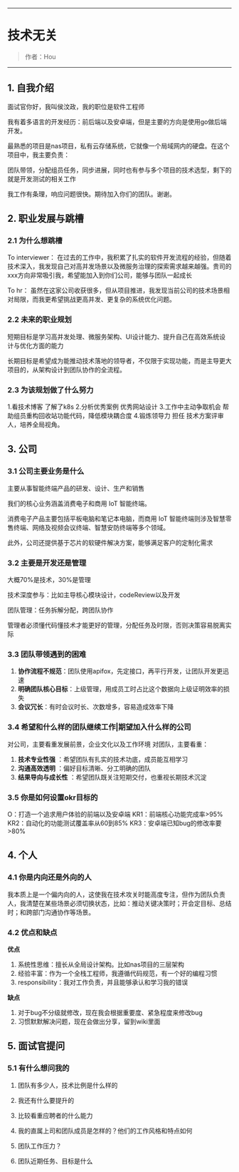 ------

# 技术无关

> 作者：Hou
------


## 1. 自我介绍

面试官你好，我叫侯汶政，我的职位是软件工程师

我有着多语言的开发经历：前后端以及安卓端，但是主要的方向是使用go做后端开发。

最熟悉的项目是nas项目，私有云存储系统，它就像一个局域网内的硬盘。在这个项目中，我主要负责：

团队带领，分配组员任务，同步进展，同时也有参与多个项目的技术选型，剩下的就是开发测试的相关工作

我工作有条理，响应问题很快。期待加入你们的团队。谢谢。

## 2. 职业发展与跳槽

### 2.1 为什么想跳槽

To interviewer：
在过去的工作中，我积累了扎实的软件开发流程的经验，但随着技术深入，我发现自己对高并发场景以及微服务治理的探索需求越来越强。贵司的xxx方向非常吸引我，希望能加入到你们公司，能够与团队一起成长

To hr：
虽然在这家公司收获很多，但从项目推进，我发现当前公司的技术场景相对局限，而我更希望挑战更高并发、更复杂的系统优化问题。

### 2.2 未来的职业规划

短期目标是学习高并发处理、微服务架构、UI设计能力、提升自己在高效系统设计与优化方面的能力

长期目标是希望成为能推动技术落地的领导者，不仅限于实现功能，而是主导更大项目的，从架构设计到团队协作的全流程。

### 2.3 为该规划做了什么努力

1.看技术博客
  了解了k8s
2.分析优秀案例
  优秀网站设计
3.工作中主动争取机会
  帮助组员重构回收站功能代码，降低模块耦合度
4.锻炼领导力
  担任 技术方案评审人，培养全局视角。

## 3. 公司

### 3.1 公司主要业务是什么

主要从事智能终端产品的研发、设计、生产和销售

我们的核心业务涵盖消费电子和商用 IoT 智能终端。

消费电子产品主要包括平板电脑和笔记本电脑，而商用 IoT 智能终端则涉及智慧零售终端、网络及视频会议终端、智慧安防终端等多个领域。

此外，公司还提供基于芯片的软硬件解决方案，能够满足客户的定制化需求

### 3.2 主要是开发还是管理

大概70%是技术，30%是管理

技术深度参与：比如主导核心模块设计，codeReview以及开发

团队管理：任务拆解分配，跨团队协作

管理者必须懂代码懂技术才能更好的管理，分配任务及时限，否则决策容易脱离实际

### 3.3 团队带领遇到的困难

1. **协作流程不规范**：团队使用apifox，先定接口，再平行开发，让团队开发更迅速
2. **明确团队核心目标**：上级管理，用成员工时占比这个数据向上级证明效率的损失
3. **会议冗长**：有时会议时长、次数增多，容易造成效率下降

### 3.4 希望和什么样的团队继续工作|期望加入什么样的公司

对公司，主要看重发展前景，企业文化以及工作环境
对团队，主要看重：
1. **技术专业性强** ：希望团队有扎实的技术功底，成员能互相学习
2. **沟通高效透明** ：偏好目标清晰、分工明确的团队
3. **结果导向与成长性** ：希望团队既关注短期交付，也重视长期技术沉淀

### 3.5 你是如何设置okr目标的

O：打造一个追求用户体验的前端以及安卓端
KR1：前端核心功能完成率>95%
KR2：自动化的功能测试覆盖率从60到85%
KR3：安卓端已知bug的修改率要>80%

## 4. 个人

### 4.1 你是内向还是外向的人

我本质上是一个偏内向的人，这使我在技术攻关时能高度专注，但作为团队负责人，我清楚在某些场景必须切换状态，比如：推动关键决策时；开会定目标、总结时；和跨部门沟通协作等场景。

### 4.2 优点和缺点

**优点**  
1. 系统性思维：擅长从全局设计架构。比如nas项目的三层架构
2. 经验丰富：作为一个全栈工程师，我遵循代码规范，有一个好的编程习惯
3. responsibility：我对工作负责，并且能够承认和学习我的错误

**缺点**  
1. 对于bug不分级就修改，现在我会根据重要度、紧急程度来修改bug
2. 习惯默默解决问题，现在会做出分享，留到wiki里面

## 5. 面试官提问

### 5.1 有什么想问我的

1. 团队有多少人，技术比例是什么样的
2. 我还有什么要提升的
3. 比较看重应聘者的什么能力

1. 我的直属上司和团队成员是怎样的？他们的工作风格和特点如何
2. 团队工作压力？
3. 团队近期任务、目标是什么
